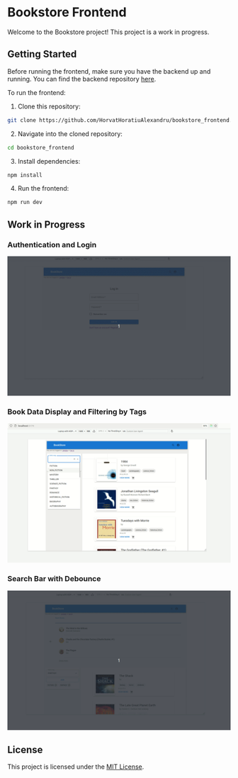# Bookstore Frontend

Welcome to the Bookstore project! This project is a work in progress.

## Getting Started

Before running the frontend, make sure you have the backend up and running. You can find the backend repository [here](https://github.com/HorvatHoratiuAlexandru/bookstore).

To run the frontend:

1. Clone this repository:

```BASH
git clone https://github.com/HorvatHoratiuAlexandru/bookstore_frontend.git
```

2. Navigate into the cloned repository:

```BASH
cd bookstore_frontend
```

3. Install dependencies:

```BASH
npm install
```

4. Run the frontend:

```BASH
npm run dev
```

## Work in Progress

### Authentication and Login

![Authentication and Login](https://github.com/HorvatHoratiuAlexandru/bookstore_frontend/blob/main/showcase/auth.gif)

### Book Data Display and Filtering by Tags

![Book Data Display and Filtering by Tags](https://github.com/HorvatHoratiuAlexandru/bookstore_frontend/blob/main/showcase/displayandfilter.gif)

### Search Bar with Debounce

![Search Bar with Debounce](https://github.com/HorvatHoratiuAlexandru/bookstore_frontend/blob/main/showcase/search.gif)

## License

This project is licensed under the [MIT License](LICENSE).
